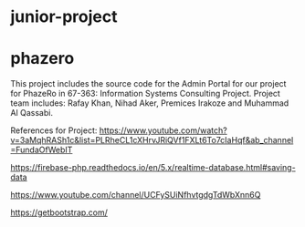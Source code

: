 # junior-project
# phazero

This project includes the source code for the Admin Portal for our project for PhazeRo in 67-363: Information Systems Consulting Project.
Project team includes: Rafay Khan, Nihad Aker, Premices Irakoze and Muhammad Al Qassabi. 

References for Project:
https://www.youtube.com/watch?v=3aMqhRASh1c&list=PLRheCL1cXHrvJRiQVf1FXLt6To7cIaHqf&ab_channel=FundaOfWebIT

https://firebase-php.readthedocs.io/en/5.x/realtime-database.html#saving-data

https://www.youtube.com/channel/UCFySUiNfhvtgdgTdWbXnn6Q

https://getbootstrap.com/

